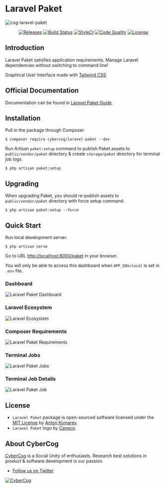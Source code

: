 # Laravel Paket

![cog-laravel-paket](https://user-images.githubusercontent.com/1849174/67785136-d7ce7a80-fa7d-11e9-8217-eb1c8e0d4d7f.png)

<p align="center">
    <a href="https://github.com/cybercog/laravel-paket/releases"><img src="https://img.shields.io/github/release/cybercog/laravel-paket.svg?style=flat-square" alt="Releases"></a>
    <a href="https://travis-ci.org/cybercog/laravel-paket"><img src="https://img.shields.io/travis/cybercog/laravel-paket/master.svg?style=flat-square" alt="Build Status"></a>
    <a href="https://styleci.io/repos/194345461"><img src="https://styleci.io/repos/194345461/shield" alt="StyleCI"></a>
    <a href="https://scrutinizer-ci.com/g/cybercog/laravel-paket/?branch=master"><img src="https://img.shields.io/scrutinizer/g/cybercog/laravel-paket.svg?style=flat-square" alt="Code Quality"></a>
    <a href="https://github.com/cybercog/laravel-paket/blob/master/LICENSE"><img src="https://img.shields.io/github/license/cybercog/laravel-paket.svg?style=flat-square" alt="License"></a>
</p>

## Introduction

Laravel Paket satisfies application requirements. Manage Laravel dependencies without switching to command line!

Graphical User Interface made with [Tailwind CSS].

## Official Documentation

Documentation can be found in [Laravel Paket Guide].

## Installation

Pull in the package through Composer.

```shell script
$ composer require cybercog/laravel-paket --dev
```

Run Artisan `paket:setup` command to publish Paket assets to `public/vendor/paket` directory & create `storage/paket` directory for terminal job logs.

```shell script
$ php artisan paket:setup
```

## Upgrading

When upgrading Paket, you should re-publish assets to `public/vendor/paket` directory with force setup command.

```shell script
$ php artisan paket:setup --force
```

## Quick Start

Run local development server.

```shell script
$ php artisan serve
```

Go to URL [http://localhost:8000/paket](http://localhost:8000/paket) in your browser.

You will only be able to access this dashboard when `APP_ENV=local` is set in `.env` file.

### Dashboard

![Laravel Paket Dashboard](https://user-images.githubusercontent.com/1849174/64434687-ca25f580-d0c9-11e9-95c4-8df1f2bd02ff.png)

### Laravel Ecosystem

![Laravel Ecosystem](https://user-images.githubusercontent.com/1849174/64430016-005e7780-d0c0-11e9-8929-7667dcfc985e.png)

### Composer Requirements

![Laravel Paket Requirements](https://user-images.githubusercontent.com/1849174/64429876-aa89cf80-d0bf-11e9-939e-20107f6bab62.png)

### Terminal Jobs

![Laravel Paket Jobs](https://user-images.githubusercontent.com/1849174/64499584-4c790a00-d2c2-11e9-902d-cfed49be1d98.png)

### Terminal Job Details

![Laravel Paket Job](https://user-images.githubusercontent.com/1849174/64499560-38cda380-d2c2-11e9-9ea9-11491865ec6f.png)

## License

- `Laravel Paket` package is open-sourced software licensed under the [MIT License](LICENSE) by [Anton Komarev].
- `Laravel Paket` logo by [Caneco].

## About CyberCog

[CyberCog] is a Social Unity of enthusiasts. Research best solutions in product & software development is our passion.

- [Follow us on Twitter]

<a href="https://cybercog.su"><img src="https://cloud.githubusercontent.com/assets/1849174/18418932/e9edb390-7860-11e6-8a43-aa3fad524664.png" alt="CyberCog"></a>

[Anton Komarev]: https://komarev.com
[Caneco]: http://twitter.com/caneco
[CyberCog]: https://cybercog.su
[Follow us on Twitter]: https://twitter.com/cybercog
[Laravel Paket Guide]: https://laravel-paket.readme.io/docs
[Tailwind CSS]: https://github.com/tailwindcss/tailwindcss
